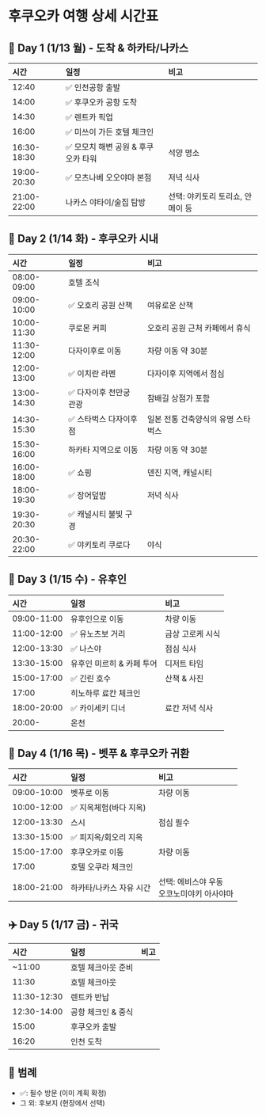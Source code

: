 # 후쿠오카 여행 상세 시간표

## 🛫 Day 1 (1/13 월) - 도착 & 하카타/나카스
| 시간          | 일정                    | 비고                  |
| :---------- | :-------------------- | :------------------ |
| 12:40       | ✅ 인천공항 출발             |                     |
| 14:00       | ✅ 후쿠오카 공항 도착          |                     |
| 14:30       | ✅ 렌트카 픽업              |                     |
| 16:00       | ✅ 미쓰이 가든 호텔 체크인       |                     |
| 16:30-18:30 | ✅ 모모치 해변 공원 & 후쿠오카 타워 | 석양 명소               |
| 19:00-20:30 | ✅ 모츠나베 오오야마 본점        | 저녁 식사               |
| 21:00-22:00 | 나카스 야타이/술집 탐방         | 선택: 야키토리 토리쇼, 안메이 등 |

## 🏯 Day 2 (1/14 화) - 후쿠오카 시내
| 시간          | 일정           | 비고                                          |
| :---------- | :----------- | :------------------------------------------ |
| 08:00-09:00 | 호텔 조식        |                                             |
| 09:00-10:00 | ✅ 오호리 공원 산책  | 여유로운 산책                                  |
| 10:00-11:30 | 쿠로몬 커피       | 오호리 공원 근처 카페에서 휴식 |
| 11:30-12:00 | 다자이후로 이동     | 차량 이동 약 30분                          |
| 12:00-13:00 | ✅ 이치란 라멘     | 다자이후 지역에서 점심                       |
| 13:00-14:30 | ✅ 다자이후 천만궁 관광  | 참배길 상점가 포함                              |
| 14:30-15:30 | ✅ 스타벅스 다자이후점   | 일본 전통 건축양식의 유명 스타벅스                  |
| 15:30-16:00 | 하카타 지역으로 이동  | 차량 이동 약 30분                          |
| 16:00-18:00 | ✅ 쇼핑         | 덴진 지역, 캐널시티                                  |
| 18:00-19:30 | ✅ 장어덮밥       | 저녁 식사                                       |
| 19:30-20:30 | ✅ 캐널시티 불빛 구경 |                                             |
| 20:30-22:00 | ✅ 야키토리 쿠로다   | 야식                                          |

## 🍜 Day 3 (1/15 수) - 유후인
| 시간          | 일정              | 비고        |
| :---------- | :-------------- | :-------- |
| 09:00-11:00 | 유후인으로 이동        | 차량 이동     |
| 11:00-12:00 | ✅ 유노츠보 거리       | 금상 고로케 시식 |
| 12:00-13:30 | ✅ 나스야           | 점심 식사     |
| 13:30-15:00 | 유후인 미르히 & 카페 투어 | 디저트 타임    |
| 15:00-17:00 | ✅ 긴린 호수         | 산책 & 사진   |
| 17:00       | 히노하루 료칸 체크인     |           |
| 18:00-20:00 | ✅ 카이세키 디너       | 료칸 저녁 식사  |
| 20:00-      | 온천              |           |

## 🌋 Day 4 (1/16 목) - 벳푸 & 후쿠오카 귀환
| 시간          | 일정            | 비고                         |
| :---------- | :------------ | :------------------------- |
| 09:00-10:00 | 벳푸로 이동        | 차량 이동                      |
| 10:00-12:00 | ✅ 지옥체험(바다 지옥) |                            |
| 12:00-13:30 | 스시            | 점심 필수                      |
| 13:30-15:00 | ✅ 피지옥/회오리 지옥  |                            |
| 15:00-17:00 | 후쿠오카로 이동      | 차량 이동                      |
| 17:00       | 호텔 오쿠라 체크인    |                            |
| 18:00-21:00 | 하카타/나카스 자유 시간 | 선택: 에비스야 우동<br>오코노미야키 아사야마 |

## ✈️ Day 5 (1/17 금) - 귀국
| 시간          | 일정          | 비고  |
| :---------- | :---------- | :-- |
| ~11:00      | 호텔 체크아웃 준비  |     |
| 11:30       | 호텔 체크아웃     |     |
| 11:30-12:30 | 렌트카 반납      |     |
| 12:30-14:00 | 공항 체크인 & 중식 |     |
| 15:00       | 후쿠오카 출발     |     |
| 16:20       | 인천 도착       |     |

## 📝 범례
- ✅: 필수 방문 (이미 계획 확정)
- 그 외: 후보지 (현장에서 선택)
